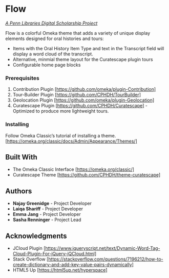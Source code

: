 # Flow

*[A Penn Libraries Digital Scholarship Project](https://guides.library.upenn.edu/digital-scholarship)*

Flow is a colorful Omeka theme that adds a variety of unique display elements designed for oral histories and tours:
* Items with the Oral History Item Type and text in the Transcript field will display a word cloud of the transcript.
* Alternative, minmial theme layout for the Curatescape plugin tours
* Configurable home page blocks

### Prerequisites
1. Contribution Plugin [https://github.com/omeka/plugin-Contribution]
2. Tour-Builder Plugin [https://github.com/CPHDH/TourBuilder]
3. Geolocation Plugin [https://github.com/omeka/plugin-Geolocation]
4. Curatescape Plugin [https://github.com/CPHDH/Curatescape] - Optimized to produce more lightweight tours.

### Installing
Follow Omeka Classic’s tutorial of installing a theme. [https://omeka.org/classic/docs/Admin/Appearance/Themes/]

## Built With
* The Omeka Classic Interface [https://omeka.org/classic/]
* Curatescape Theme [https://github.com/CPHDH/theme-curatescape]


## Authors
* **Najay Greenidge** - Project Developer
* **Laiqa Shariff** - Project Developer
* **Emma Jang** - Project Developer
* **Sasha Renninger** - Project Lead


## Acknowledgments
* JCloud Plugin [https://www.jqueryscript.net/text/Dynamic-Word-Tag-Cloud-Plugin-For-jQuery-jQCloud.html]
* Stack Overflow [https://stackoverflow.com/questions/7196212/how-to-create-dictionary-and-add-key-value-pairs-dynamically]
* HTML5 Up [https://html5up.net/hyperspace]
